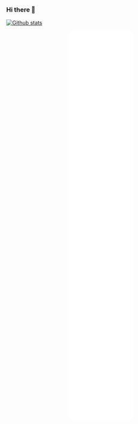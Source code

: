 ### Hi there 👋

<!--
**stdedos/stdedos** is a ✨ _special_ ✨ repository because its `README.md` (this file) appears on your GitHub profile.

Here are some ideas to get you started:

- 🔭 I’m currently working on ...
- 🌱 I’m currently learning ...
- 👯 I’m looking to collaborate on ...
- 🤔 I’m looking for help with ...
- 💬 Ask me about ...
- 📫 How to reach me: ...
- 😄 Pronouns: ...
- ⚡ Fun fact: ...

20122023/13338644
-->

[![Github stats](https://github-readme-stats.vercel.app/api?username=stdedos&show_icons=true&layout=compact&hide_title=true&theme=Gradient&bg_color=30,e96443,904e95&title_color=fff&text_color=fff&icon_color=fff)](https://github.com/stdedos/)

<p align="center"><img src="/github-metrics.svg" alt="Metrics"></p>